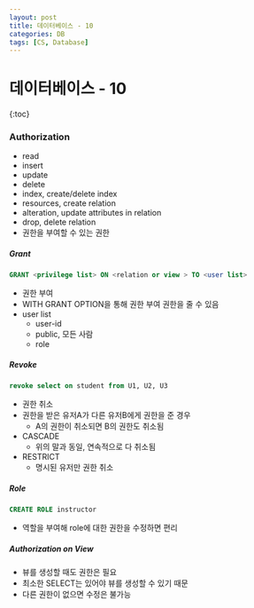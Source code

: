 ```yaml
---
layout: post
title: 데이터베이스 - 10
categories: DB
tags: [CS, Database]
---
```


# 데이터베이스 - 10

{:toc}

### Authorization

- read
- insert
- update
- delete
- index, create/delete index
- resources, create relation
- alteration, update attributes in relation
- drop, delete relation
- 권한을 부여할 수 있는 권한

##### Grant

```sql
GRANT <privilege list> ON <relation or view > TO <user list>
```

- 권한 부여
- WITH GRANT OPTION을 통해 권한 부여 권한을 줄 수 있음
- user list
  - user-id
  - public, 모든 사람
  - role

##### Revoke

```sql
revoke select on student from U1, U2, U3
```

- 권한 취소
- 권한을 받은 유저A가 다른 유저B에게 권한을 준 경우
  - A의 권한이 취소되면 B의 권한도 취소됨
- CASCADE
  - 위의 말과 동일, 연속적으로 다 취소됨
- RESTRICT
  - 명시된 유저만 권한 취소

##### Role

```sql
CREATE ROLE instructor
```

- 역할을 부여해 role에 대한 권한을 수정하면 편리

##### Authorization on View

- 뷰를 생성할 때도 권한은 필요
- 최소한 SELECT는 있어야 뷰를 생성할 수 있기 때문
- 다른 권한이 없으면 수정은 불가능
